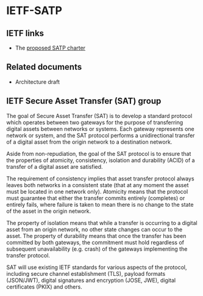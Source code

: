# IETF-SATP 

## IETF links

- The [proposed SATP charter](https://github.com/CxSci/IETF-SATP/blob/main/charter/satp-charter.md)

## Related documents

- Architecture draft

## IETF Secure Asset Transfer (SAT) group

The goal of Secure Asset Transfer (SAT) is to develop a standard protocol which operates between two gateways for the purpose of transferring digital assets between networks or systems. Each gateway represents one network or system, and the SAT protocol performs a unidirectional transfer of a digital asset from the origin network to a destination network.

Aside from non-repudiation, the goal of the SAT protocol is to ensure that the properties of atomicity, consistency, isolation and durability (ACID) of a transfer of a digital asset are satisfied.

The requirement of consistency implies that asset transfer protocol always leaves both networks in a consistent state (that at any moment the asset must be located in one network only). Atomicity means that the protocol must guarantee that either the transfer commits entirely (completes) or entirely fails, where failure is taken to mean there is no change to the state of the asset in the origin network.

The property of isolation means that while a transfer is occurring to a digital asset from an origin network, no other state changes can occur to the asset. The property of durability means that once the transfer has been committed by both gateways, the commitment must hold regardless of subsequent unavailability (e.g. crash) of the gateways implementing the transfer protocol.

SAT will use existing IETF standards for various aspects of the protocol, including secure channel establishment (TLS), payload formats (JSON/JWT), digital signatures and encryption (JOSE, JWE), digital certificates (PKIX) and others.
